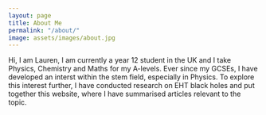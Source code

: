 ```yaml
---
layout: page
title: About Me
permalink: "/about/"
image: assets/images/about.jpg
---
```


Hi, I am Lauren, I am currently a year 12 student in the UK and I take Physics, Chemistry and Maths for my A-levels. Ever since my GCSEs, I have developed an interst within the stem field, especially in Physics. To explore this interest further, I have conducted research on EHT black holes and put together this website, where I have summarised articles relevant to the topic. 

